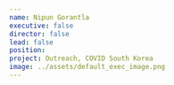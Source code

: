 ```yaml
---
name: Nipun Gorantla
executive: false
director: false
lead: false
position: 
project: Outreach, COVID South Korea
image: ../assets/default_exec_image.png
---
```

